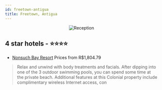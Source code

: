 ```yaml
---
id: freetown-antigua
title: Freetown, Antigua
---
```


<center><img src="https://i.travelapi.com/hotels/4000000/3970000/3969900/3969896/da3c7b7e_z.jpg" alt="Reception" /></center>


##  4 star hotels - ⭐️⭐️⭐️⭐️

-    [Nonsuch Bay Resort](https://us.hurb.com/hotels/freetown/nonsuch-bay-resort-JNP-JP002987?cmp=18055) Prices from R$1,804.79
   > Relax and unwind with body treatments and facials. After dipping into one of the 3 outdoor swimming pools, you can spend some time at the private beach. Additional features at this Colonial property include complimentary wireless Internet access, con
